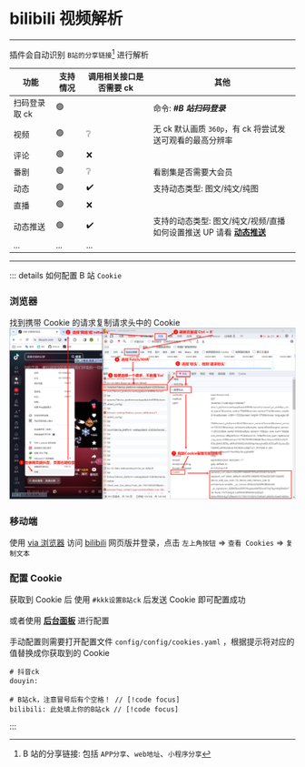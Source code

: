 # bilibili 视频解析

---

插件会自动识别 `B站的分享链接`[^1] 进行解析

| 功能          | 支持情况 | 调用相关接口是否需要 ck | 其他                                                                                  |
| ------------- | -------- | ----------------------- | ------------------------------------------------------------------------------------- |
| 扫码登录取 ck | 🟢       |                         | 命令: _**#B 站扫码登录**_                                                             |
| 视频          | 🟢       | ❔                      | 无 ck 默认画质 `360p`，有 ck 将尝试发送可观看的最高分辨率                             |
| 评论          | 🟢       | ❌                      |                                                                                       |
| 番剧          | 🟢       | ❔                      | 看剧集是否需要大会员                                                                  |
| 动态          | 🟢       | ✔️                      | 支持动态类型: 图文/纯文/纯图                                                          |
| 直播          | 🟢       | ❌                      |                                                                                       |
| 动态推送      | 🟢       | ✔️                      | 支持的动态类型: 图文/纯文/视频/直播<br>如何设置推送 UP 请看 [**动态推送**](./push.md) |
| ...           | ...      | ...                     |                                                                                       |

---

[^1]: B 站的分享链接: 包括 `APP分享`、`web地址`、`小程序分享`

::: details 如何配置 B 站 `Cookie`

### 浏览器

找到携带 Cookie 的请求复制请求头中的 Cookie
![img](../../public/intro/pic1.png)

### 移动端

使用 [via 浏览器](https://res.viayoo.com/v1/via-release-cn.apk) 访问 [bilibili](https://www.bilibili.com/) 网页版并登录，点击 `左上角按钮` => `查看 Cookies` => `复制文本`

### 配置 Cookie

获取到 Cookie 后 使用 `#kkk设置B站ck` 后发送 Cookie 即可配置成功<br><br>
或者使用 [**后台面板**](../start/start.config.md) 进行配置<br><br>
手动配置则需要打开配置文件 `config/config/cookies.yaml` ，根据提示将对应的值替换成你获取到的 Cookie

```yaml{5}
# 抖音ck
douyin:

# B站ck，注意冒号后有个空格！ // [!code focus]
bilibili: 此处填上你的B站ck // [!code focus]
```

:::
